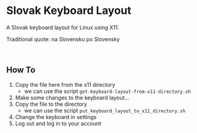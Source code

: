 # Slovak Keyboard Layout

A Slovak keyboard layout for Linux using X11.

Traditional quote: na Slovensku po Slovensky

<br>

## How To

1. Copy the file here from the x11 directory
   - we can use the script `get-keyboard-layout-from-x11-directory.sh`
2. Make some changes to the keyboard layout...
3. Copy the file to the directory
   - we can use the script `put_keyboard_layout_to_x11_directory.sh`
4. Change the keyboard in settings
5. Log out and log in to your account
